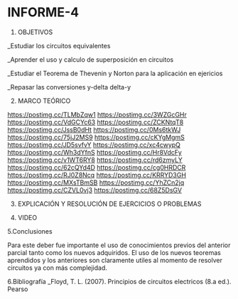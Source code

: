 # INFORME-4
1. OBJETIVOS

_Estudiar los circuitos equivalentes

_Aprender el uso y calculo de superposición en circuitos

_Estudiar el Teorema de Thevenin y Norton para la aplicación en ejericios

_Repasar las conversiones y-delta delta-y

2. MARCO TEÓRICO

https://postimg.cc/TLMbZqw1
https://postimg.cc/3WZGcGHr
https://postimg.cc/VdGCYc63
https://postimg.cc/ZCKNtqT8
https://postimg.cc/JssB0dHt
https://postimg.cc/0Ms6tkWJ
https://postimg.cc/75jJ2MS9
https://postimg.cc/cKYgMgmS
https://postimg.cc/JD5svfvY
https://postimg.cc/xc4cwypQ
https://postimg.cc/Wh3dYfnS
https://postimg.cc/Hr8VdcFy
https://postimg.cc/v1WT6RY8
https://postimg.cc/rd6zmyLY
https://postimg.cc/62cQYd4D
https://postimg.cc/cg0HRDCR
https://postimg.cc/RJ0Z8Ncq
https://postimg.cc/KRRYD3GH
https://postimg.cc/MXsTBmSB
https://postimg.cc/YhZCn2jq
https://postimg.cc/CZVL0vj3
https://postimg.cc/68Z5DsGV

3. EXPLICACIÓN Y RESOLUCIÓN DE EJERCICIOS O PROBLEMAS

4. VIDEO

5.Conclusiones

Para este deber fue importante el uso de conocimientos previos del anterior parcial tanto como los nuevos adquiridos. El uso de los nuevos teoremas aprendidos y los anteriores son claramente utiles al momento de resolver circuitos ya con más complejidad.

6.Bibliografía _Floyd, T. L. (2007). Principios de circuitos electricos (8.a ed.). Pearso
